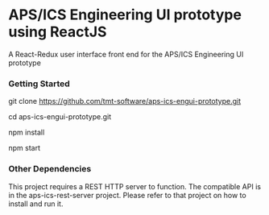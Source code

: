 # APS/ICS Engineering UI prototype using ReactJS

A React-Redux user interface front end for the APS/ICS Engineering UI prototype


### Getting Started

git clone https://github.com/tmt-software/aps-ics-engui-prototype.git

cd aps-ics-engui-prototype.git

npm install

npm start

### Other Dependencies

This project requires a REST HTTP server to function.  The compatible API is in the aps-ics-rest-server project.
Please refer to that project on how to install and run it.


